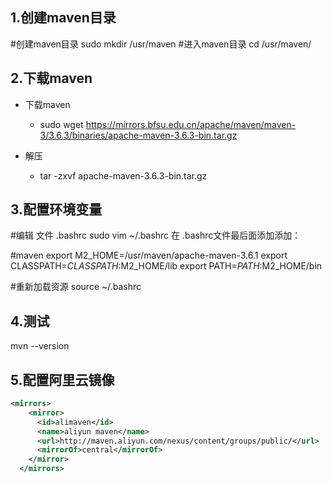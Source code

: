 ## 1.创建maven目录
#创建maven目录
sudo mkdir /usr/maven
#进入maven目录
cd /usr/maven/

## 2.下载maven
+ 下载maven
    + sudo wget https://mirrors.bfsu.edu.cn/apache/maven/maven-3/3.6.3/binaries/apache-maven-3.6.3-bin.tar.gz

+ 解压
    + tar -zxvf apache-maven-3.6.3-bin.tar.gz 

## 3.配置环境变量

#编辑 文件 .bashrc
sudo vim ~/.bashrc
在 .bashrc文件最后面添加添加：

#maven
export M2_HOME=/usr/maven/apache-maven-3.6.1
export CLASSPATH=$CLASSPATH:$M2_HOME/lib
export PATH=$PATH:$M2_HOME/bin

#重新加载资源
source ~/.bashrc

## 4.测试
mvn --version

## 5.配置阿里云镜像
~~~xml
<mirrors>
    <mirror>
      <id>alimaven</id>
      <name>aliyun maven</name>
      <url>http://maven.aliyun.com/nexus/content/groups/public/</url>
      <mirrorOf>central</mirrorOf>
    </mirror>
  </mirrors>
~~~
